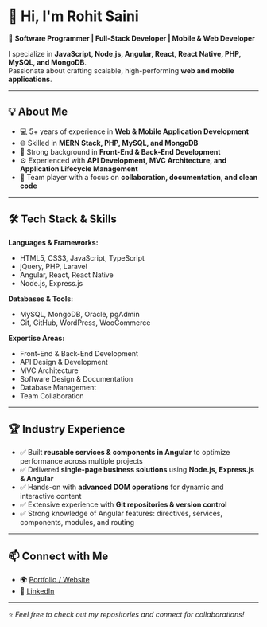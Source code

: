 # 👋 Hi, I'm Rohit Saini  

🚀 **Software Programmer | Full-Stack Developer | Mobile & Web Developer**  

I specialize in **JavaScript, Node.js, Angular, React, React Native, PHP, MySQL, and MongoDB**.  
Passionate about crafting scalable, high-performing **web and mobile applications**.  

---

## 💡 About Me  
- 💻 5+ years of experience in **Web & Mobile Application Development**  
- 🌐 Skilled in **MERN Stack, PHP, MySQL, and MongoDB**  
- 🔄 Strong background in **Front-End & Back-End Development**  
- ⚙️ Experienced with **API Development, MVC Architecture, and Application Lifecycle Management**  
- 🤝 Team player with a focus on **collaboration, documentation, and clean code**  

---

## 🛠️ Tech Stack & Skills  

**Languages & Frameworks:**  
- HTML5, CSS3, JavaScript, TypeScript  
- jQuery, PHP, Laravel  
- Angular, React, React Native  
- Node.js, Express.js  

**Databases & Tools:**  
- MySQL, MongoDB, Oracle, pgAdmin  
- Git, GitHub, WordPress, WooCommerce  

**Expertise Areas:**  
- Front-End & Back-End Development  
- API Design & Development  
- MVC Architecture  
- Software Design & Documentation  
- Database Management  
- Team Collaboration  

---

## 🏆 Industry Experience  
- ✅ Built **reusable services & components in Angular** to optimize performance across multiple projects  
- ✅ Delivered **single-page business solutions** using **Node.js, Express.js & Angular**  
- ✅ Hands-on with **advanced DOM operations** for dynamic and interactive content  
- ✅ Extensive experience with **Git repositories & version control**  
- ✅ Strong knowledge of Angular features: directives, services, components, modules, and routing  

---

## 📫 Connect with Me  

- 🌍 [Portfolio / Website](https://www.linkedin.com/in/devrohitsaini) 
- 💼 [LinkedIn](https://www.linkedin.com/in/devrohitsaini)

---

⭐️ *Feel free to check out my repositories and connect for collaborations!*  
